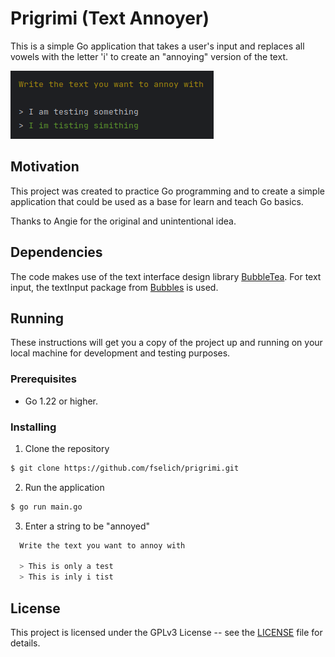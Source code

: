 # Prigrimi (Text Annoyer)

This is a simple Go application that takes a user's input and replaces all vowels with the letter 'i' to create an "annoying" version of the text.

![Screenshot](./screenshot.png "Prigrimi in progress")

## Motivation
This project was created to practice Go programming and to create a simple application that could be used as a base for learn and teach Go basics.

Thanks to Angie for the original and unintentional idea.

## Dependencies
The code makes use of the text interface design library [BubbleTea](https://github.com/charmbracelet/bubbletea). For text input, the textInput package from [Bubbles](https://github.com/charmbracelet/bubbles) is used. 

## Running
These instructions will get you a copy of the project up and running on your local machine for development and testing purposes.

### Prerequisites
- Go 1.22 or higher.

### Installing
1. Clone the repository
```bash
$ git clone https://github.com/fselich/prigrimi.git
```

2. Run the application
```bash
$ go run main.go
```

3. Enter a string to be "annoyed"
```bash
  Write the text you want to annoy with

  > This is only a test                                                                                                                                                                                      
  > This is inly i tist
```

## License
This project is licensed under the GPLv3 License -- see the [LICENSE](LICENSE) file for details.